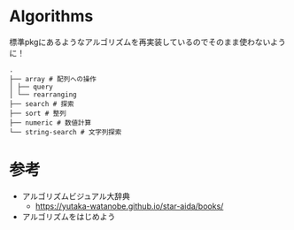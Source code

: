 # Algorithms
標準pkgにあるようなアルゴリズムを再実装しているのでそのまま使わないように！
```
.
├── array # 配列への操作
│ ├── query
│ └── rearranging
├── search # 探索
├── sort # 整列
├── numeric # 数値計算
└── string-search # 文字列探索
```

# 参考
- アルゴリズムビジュアル大辞典
  - https://yutaka-watanobe.github.io/star-aida/books/
- アルゴリズムをはじめよう
